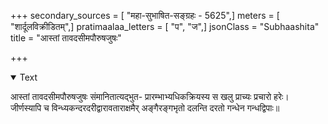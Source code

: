 +++
secondary_sources = [ "महा-सुभाषित-सङ्ग्रहः - 5625",]
meters = [ "शार्दूलविक्रीडितम्",]
pratimaalaa_letters = [ "प", "ज",]
jsonClass = "Subhaashita"
title = "आस्तां तावदसीमपौरुषजुषः"

+++

<details open><summary>Text</summary>

आस्तां तावदसीमपौरुषजुषः संमानितात्यद्भुत- प्रारम्भाभ्यधिकक्रियस्य स खलु प्राच्यः प्रचारो हरेः।  
जीर्णस्यापि च विन्ध्यकन्दरदरीद्वारावताराक्षमैर् अङ्गैरङ्गभृतो दलन्ति दरतो गन्धेन गन्धद्विपाः॥
</details>
